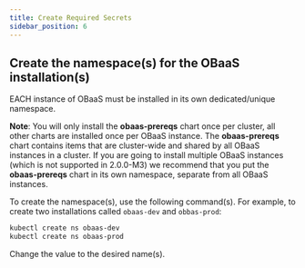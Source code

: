 ```yaml
---
title: Create Required Secrets
sidebar_position: 6
---
```

## Create the namespace(s) for the OBaaS installation(s)

EACH instance of OBaaS must be installed in its own dedicated/unique namespace.

**Note**: You will only install the **obaas-prereqs** chart once per cluster, all other charts are installed once per OBaaS instance. The **obaas-prereqs** chart contains items that are cluster-wide and shared by all OBaaS instances in a cluster. If you are going to install multiple OBaaS instances (which is not supported in 2.0.0-M3) we recommend that you put the **obaas-prereqs** chart in its own namespace, separate from all OBaaS instances.

To create the namespace(s), use the following command(s).  For example, to create two installations called `obaas-dev` and `obbas-prod`:

```bash
kubectl create ns obaas-dev
kubectl create ns obaas-prod
```

Change the value to the desired name(s).
